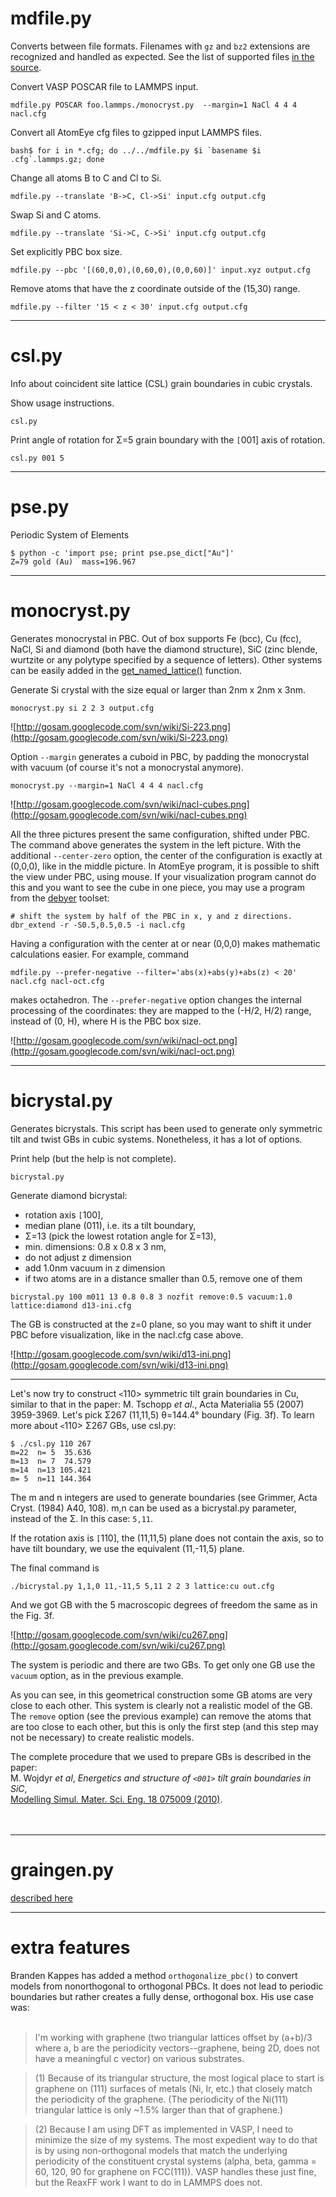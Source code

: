 # mdfile.py #
Converts between file formats. Filenames with `gz` and `bz2` extensions are recognized and handled as expected. See the list of supported files [in the source](http://code.google.com/p/gosam/source/browse/trunk/mdfile.py#4).

Convert VASP POSCAR file to LAMMPS input.
```
mdfile.py POSCAR foo.lammps./monocryst.py  --margin=1 NaCl 4 4 4 nacl.cfg
```

Convert all AtomEye cfg files to gzipped input LAMMPS files.
```
bash$ for i in *.cfg; do ../../mdfile.py $i `basename $i .cfg`.lammps.gz; done
```

Change all atoms B to C and Cl to Si.
```
mdfile.py --translate 'B->C, Cl->Si' input.cfg output.cfg
```

Swap Si and C atoms.
```
mdfile.py --translate 'Si->C, C->Si' input.cfg output.cfg
```

Set explicitly PBC box size.
```
mdfile.py --pbc '[(60,0,0),(0,60,0),(0,0,60)]' input.xyz output.cfg
```

Remove atoms that have the z coordinate outside of the (15,30) range.
```
mdfile.py --filter '15 < z < 30' input.cfg output.cfg
```


---


# csl.py #
Info about coincident site lattice (CSL) grain boundaries in cubic crystals.

Show usage instructions.
```
csl.py
```

Print angle of rotation for Σ=5 grain boundary with the `[`001] axis of rotation.
```
csl.py 001 5
```


---


# pse.py #
Periodic System of Elements

```
$ python -c 'import pse; print pse.pse_dict["Au"]'
Z=79 gold (Au)  mass=196.967
```


---


# monocryst.py #
Generates monocrystal in PBC. Out of box supports Fe (bcc), Cu (fcc), NaCl, Si and diamond (both have the diamond structure), SiC (zinc blende, wurtzite or any polytype specified by a sequence of letters). Other systems can be easily added in the [get\_named\_lattice()](http://code.google.com/p/gosam/source/browse/trunk/monocryst.py#188) function.

Generate Si crystal with the size equal or larger than 2nm x 2nm x 3nm.
```
monocryst.py si 2 2 3 output.cfg
```

![http://gosam.googlecode.com/svn/wiki/Si-223.png](http://gosam.googlecode.com/svn/wiki/Si-223.png)

Option `--margin` generates a cuboid in PBC, by padding the monocrystal with vacuum (of course it's not a monocrystal anymore).
```
monocryst.py --margin=1 NaCl 4 4 4 nacl.cfg
```
![http://gosam.googlecode.com/svn/wiki/nacl-cubes.png](http://gosam.googlecode.com/svn/wiki/nacl-cubes.png)

All the three pictures present the same configuration, shifted under PBC.
The command above generates the system in the left picture.
With the additional `--center-zero` option, the center of the configuration is exactly at (0,0,0), like in the middle picture.
In AtomEye program, it is possible to shift the view under PBC, using mouse. If your visualization program cannot do this and you want to see the cube in one piece, you may use a program from the [debyer](http://code.google.com/p/debyer/) toolset:
```
# shift the system by half of the PBC in x, y and z directions.
dbr_extend -r -S0.5,0.5,0.5 -i nacl.cfg
```

Having a configuration with the center at or near (0,0,0) makes mathematic calculations easier. For example, command
```
mdfile.py --prefer-negative --filter='abs(x)+abs(y)+abs(z) < 20' nacl.cfg nacl-oct.cfg
```
makes octahedron. The `--prefer-negative` option changes the internal processing of the coordinates: they are mapped to the (-H/2, H/2) range, instead of (0, H), where H is the PBC box size.

![http://gosam.googlecode.com/svn/wiki/nacl-oct.png](http://gosam.googlecode.com/svn/wiki/nacl-oct.png)



---


# bicrystal.py #
Generates bicrystals.
This script has been used to generate only symmetric tilt and twist GBs in cubic systems.
Nonetheless, it has a lot of options.

Print help (but the help is not complete).
```
bicrystal.py
```

Generate diamond bicrystal:
  * rotation axis `[`100],
  * median plane (011), i.e. its a tilt boundary,
  * Σ=13 (pick the lowest rotation angle for Σ=13),
  * min. dimensions: 0.8 x 0.8 x 3 nm,
  * do not adjust z dimension
  * add 1.0nm vacuum in z dimension
  * if two atoms are in a distance smaller than 0.5, remove one of them
```
bicrystal.py 100 m011 13 0.8 0.8 3 nozfit remove:0.5 vacuum:1.0 lattice:diamond d13-ini.cfg
```

The GB is constructed at the z=0 plane, so you may want to shift it under PBC before visualization, like in the nacl.cfg case above.

![http://gosam.googlecode.com/svn/wiki/d13-ini.png](http://gosam.googlecode.com/svn/wiki/d13-ini.png)



---


Let's now try to construct `<`110> symmetric tilt grain boundaries in Cu, similar to that in the paper: M. Tschopp _et al_., Acta Materialia 55 (2007) 3959-3969.
Let's pick Σ267 (11,11,5) θ=144.4° boundary (Fig. 3f).
To learn more about `<`110> Σ267 GBs, use csl.py:

```
$ ./csl.py 110 267
m=22  n= 5  35.636
m=13  n= 7  74.579
m=14  n=13 105.421
m= 5  n=11 144.364
```

The m and n integers are used to generate boundaries (see Grimmer, Acta Cryst. (1984) A40, 108). m,n can be used as a bicrystal.py parameter, instead of the Σ.
In this case: `5,11`.

If the rotation axis is `[`110], the (11,11,5) plane does not contain the axis, so to have tilt boundary, we use the equivalent (11,-11,5) plane.

The final command is
```
./bicrystal.py 1,1,0 11,-11,5 5,11 2 2 3 lattice:cu out.cfg
```
And we got GB with the 5 macroscopic degrees of freedom the same as in the Fig. 3f.

![http://gosam.googlecode.com/svn/wiki/cu267.png](http://gosam.googlecode.com/svn/wiki/cu267.png)

The system is periodic and there are two GBs. To get only one GB use the `vacuum` option, as in the previous example.

As you can see, in this geometrical construction some GB atoms are very close to each other. This system is clearly not a realistic model of the GB. The `remove` option (see the previous example) can remove the atoms that are too close to each other, but this is only the first step (and this step may not be necessary) to create realistic models.

The complete procedure that we used to prepare GBs is described in the paper:<br>
M. Wojdyr <i>et al</i>, <i>Energetics and structure of <code>&lt;001&gt;</code> tilt grain boundaries in SiC</i>,<br>
<a href='http://dx.doi.org/10.1088/0965-0393/18/7/075009'>Modelling Simul. Mater. Sci. Eng. 18 075009 (2010)</a>.<br>
<br>
<br>
<hr />

<h1>graingen.py</h1>

<a href='graingen.md'>described here</a>

<hr />
<h1>extra features</h1>

Branden Kappes has added a method <code>orthogonalize_pbc()</code> to convert models from nonorthogonal to orthogonal PBCs. It does not lead to periodic boundaries but rather creates a fully dense, orthogonal box. His use case was:<br>
<br>
<blockquote>I'm working with graphene (two triangular lattices offset by (a+b)/3 where a, b are the periodicity vectors--graphene, being 2D, does not have a meaningful c vector) on various substrates.</blockquote>

<blockquote>(1) Because of its triangular structure, the most logical place to start is graphene on (111) surfaces of metals (Ni, Ir, etc.) that closely match the periodicity of the graphene. (The periodicity of the Ni(111) triangular lattice is only ~1.5% larger than that of graphene.)</blockquote>

<blockquote>(2) Because I am using DFT as implemented in VASP, I need to minimize the size of my systems. The most expedient way to do that is by using non-orthogonal models that match the underlying periodicity of the constituent crystal systems (alpha, beta, gamma = 60, 120, 90 for graphene on FCC(111)).  VASP handles these just fine, but the ReaxFF work I want to do in LAMMPS does not.